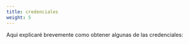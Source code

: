 ```yaml
---
title: credenciales
weight: 5
---
```


Aqui explicaré brevemente como obtener algunas de las credenciales:





















